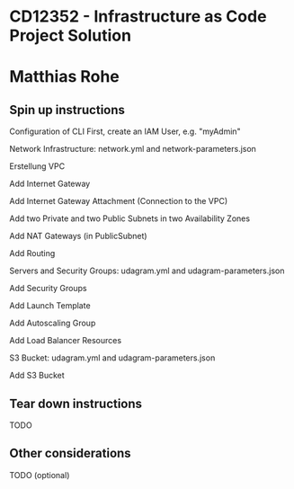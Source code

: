 # CD12352 - Infrastructure as Code Project Solution
# Matthias Rohe

## Spin up instructions
Configuration of CLI
First, create an IAM User, e.g. "myAdmin"

Network Infrastructure: network.yml and network-parameters.json

Erstellung VPC

Add Internet Gateway

Add Internet Gateway Attachment (Connection to the VPC)

Add two Private and two Public Subnets in two Availability Zones

Add NAT Gateways (in PublicSubnet)

Add Routing

Servers and Security Groups: udagram.yml and udagram-parameters.json


Add Security Groups

Add Launch Template

Add Autoscaling Group

Add Load Balancer Resources

S3 Bucket: udagram.yml and udagram-parameters.json

Add S3 Bucket



## Tear down instructions
TODO

## Other considerations
TODO (optional)